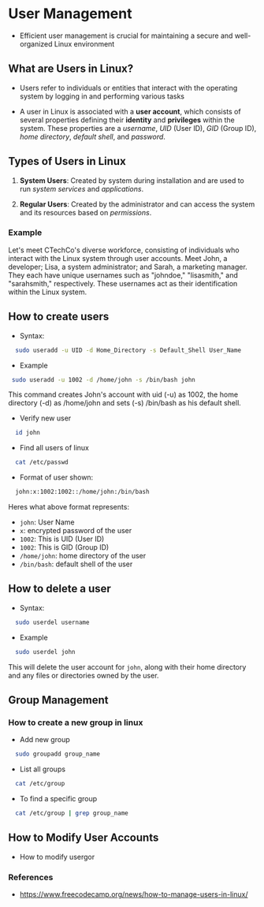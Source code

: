 # User Management

- Efficient user management is crucial for maintaining a secure and well-organized Linux environment

## What are Users in Linux?

- Users refer to individuals or entities that interact with the operating system by logging in and performing various tasks

- A user in Linux is associated with a **user account**, which consists of several properties defining their **identity** and **privileges** within the system. These properties are a _username_, _UID_ (User ID), _GID_ (Group ID), _home directory_, _default shell_, and _password_.

## Types of Users in Linux

1. **System Users**: Created by system during installation and are used to run _system services_ and _applications_.

2. **Regular Users**: Created by the administrator and can access the system and its resources based on _permissions_.

### Example

Let's meet CTechCo's diverse workforce, consisting of individuals who interact with the Linux system through user accounts. Meet John, a developer; Lisa, a system administrator; and Sarah, a marketing manager. They each have unique usernames such as "johndoe," "lisasmith," and "sarahsmith," respectively. These usernames act as their identification within the Linux system.

## How to create users

- Syntax:

```bash
  sudo useradd -u UID -d Home_Directory -s Default_Shell User_Name
```

- Example

```bash
 sudo useradd -u 1002 -d /home/john -s /bin/bash john
```

This command creates John's account with uid (-u) as 1002, the home directory (-d) as /home/john and sets (-s) /bin/bash as his default shell.

- Verify new user

```bash
  id john
```

- Find all users of linux

```bash
  cat /etc/passwd
```

- Format of user shown:

```bash
  john:x:1002:1002::/home/john:/bin/bash
```

Heres what above format represents:

- `john`: User Name
- `x`: encrypted password of the user
- `1002`: This is UID (User ID)
- `1002`: This is GID (Group ID)
- `/home/john`: home directory of the user
- `/bin/bash`: default shell of the user

## How to delete a user

- Syntax:

```bash
  sudo userdel username
```

- Example

```bash
  sudo userdel john
```

This will delete the user account for `john`, along with their home directory and any files or directories owned by the user.

## Group Management

### How to create a new group in linux

- Add new group

```bash
  sudo groupadd group_name
```

- List all groups

```bash
  cat /etc/group
```

- To find a specific group

```bash
  cat /etc/group | grep group_name
```

## How to Modify User Accounts

- How to modify usergor

### References

- https://www.freecodecamp.org/news/how-to-manage-users-in-linux/
